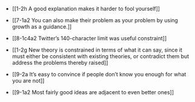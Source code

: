 - [[1-2h A good explanation makes it harder to fool yourself]]
- [[7-1a2 You can also make their problem as your problem by using growth as a guidance.]]
- [[8-1c4a2 Twitter’s 140-character limit was useful constraint]]
- [[1-2g New theory is constrained in terms of what it can say, since it must either be consistent with existing theories, or contradict them but address the problems thereby raised]]
- [[9-2a It’s easy to convince if people don’t know you enough for what you are not]]

- [[9-1a2 Most fairly good ideas are adjacent to even better ones]]
